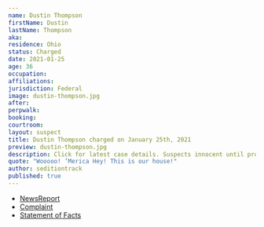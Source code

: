 ```yaml
---
name: Dustin Thompson
firstName: Dustin
lastName: Thompson
aka:
residence: Ohio
status: Charged
date: 2021-01-25
age: 36
occupation:
affiliations:
jurisdiction: Federal
image: dustin-thompson.jpg
after:
perpwalk:
booking:
courtroom:
layout: suspect
title: Dustin Thompson charged on January 25th, 2021
preview: dustin-thompson.jpg
description: Click for latest case details. Suspects innocent until proven guilty.
quote: "Wooooo! ’Merica Hey! This is our house!"
author: seditiontrack
published: true
---
```


- [NewsReport](https://www.fox19.com/2021/01/26/fbi-more-ohioans-charged-violent-us-capitol-protest/)
- [Complaint](https://www.justice.gov/opa/page/file/1361301/download)
- [Statement of Facts](https://www.justice.gov/opa/page/file/1361301/download)
